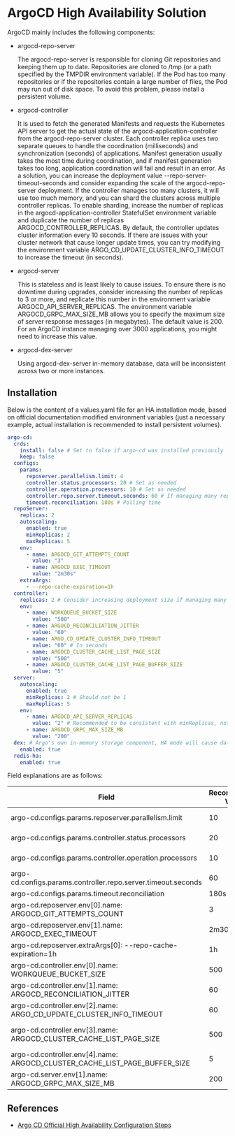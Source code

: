 # ArgoCD High Availability Solution

ArgoCD mainly includes the following components:

- argocd-repo-server

    The argocd-repo-server is responsible for cloning Git repositories and keeping them up to date.
    Repositories are cloned to /tmp (or a path specified by the TMPDIR environment variable).
    If the Pod has too many repositories or if the repositories contain a large number of files,
    the Pod may run out of disk space. To avoid this problem, please install a persistent volume.

- argocd-controller

    It is used to fetch the generated Manifests and requests the Kubernetes API server to get the actual state of the argocd-application-controller from the argocd-repo-server cluster.
    Each controller replica uses two separate queues to handle the coordination (milliseconds) and synchronization (seconds) of applications.
    Manifest generation usually takes the most time during coordination, and if manifest generation takes too long, application coordination will fail and result in an error. As a solution,
    you can increase the deployment value --repo-server-timeout-seconds and consider expanding the scale of the argocd-repo-server deployment.
    If the controller manages too many clusters, it will use too much memory, and you can shard the clusters across multiple controller replicas.
    To enable sharding, increase the number of replicas in the argocd-application-controller StatefulSet environment variable and duplicate the number of replicas ARGOCD_CONTROLLER_REPLICAS.
    By default, the controller updates cluster information every 10 seconds. If there are issues with your cluster network that cause longer update times, you can try modifying the environment variable ARGO_CD_UPDATE_CLUSTER_INFO_TIMEOUT to increase the timeout (in seconds).

- argocd-server

    This is stateless and is least likely to cause issues. To ensure there is no downtime during upgrades,
    consider increasing the number of replicas to 3 or more, and replicate this number in the environment variable ARGOCD_API_SERVER_REPLICAS.
    The environment variable ARGOCD_GRPC_MAX_SIZE_MB allows you to specify the maximum size of server response messages
    (in megabytes). The default value is 200. For an ArgoCD instance managing over 3000 applications,
    you might need to increase this value.

- argocd-dex-server

    Using argocd-dex-server in-memory database, data will be inconsistent across two or more instances.

## Installation

Below is the content of a values.yaml file for an HA installation mode,
based on official documentation modified environment variables
(just a necessary example, actual installation is recommended to install persistent volumes).

```yaml title="values.yaml"
argo-cd:
  crds:
    install: false # Set to false if argo-cd was installed previously
    keep: false
  configs:
    params:
      reposerver.parallelism.limit: 4
      controller.status.processors: 20 # Set as needed
      controller.operation.processors: 10 # Set as needed
      controller.repo.server.timeout.seconds: 60 # If managing many repositories, consider increasing this value
      timeout.reconciliation: 180s # Polling time
  repoServer:
    replicas: 2
    autoscaling:
      enabled: true
      minReplicas: 2
      maxReplicas: 5
    env:
      - name: ARGOCD_GIT_ATTEMPTS_COUNT
        value: "3"
      - name: ARGOCD_EXEC_TIMEOUT
        value: "2m30s"
    extraArgs:
      - --repo-cache-expiration=1h
  controller:
    replicas: 2 # Consider increasing deployment size if managing many repositories
    env: 
      - name: WORKQUEUE_BUCKET_SIZE
        value: "500"
      - name: ARGOCD_RECONCILIATION_JITTER
        value: "60"
      - name: ARGO_CD_UPDATE_CLUSTER_INFO_TIMEOUT
        value: "60" # In seconds
      - name: ARGOCD_CLUSTER_CACHE_LIST_PAGE_SIZE
        value: "500"
      - name: ARGOCD_CLUSTER_CACHE_LIST_PAGE_BUFFER_SIZE
        value: "5"
  server:
    autoscaling:
      enabled: true
      minReplicas: 2 # Should not be 1
      maxReplicas: 5
    env:
      - name: ARGOCD_API_SERVER_REPLICAS
        value: "2" # Recommended to be consistent with minReplicas, not less than minReplicas
      - name: ARGOCD_GRPC_MAX_SIZE_MB
        value: "200"
  dex: # Argo's own in-memory storage component, HA mode will cause data inconsistency, can set replica count to 1
    enabled: true
  redis-ha:
    enabled: true
```

Field explanations are as follows:

| Field | Recommended Value | Description |
|-------|-------------------|-------------|
| argo-cd.configs.params.reposerver.parallelism.limit | 10 | Configures the number of manifests the management tool can operate on simultaneously; insufficient memory or system threads can cause git repository fetch failures |
| argo-cd.configs.params.controller.status.processors | 20 | Configures the controller's queue for coordinating apps (processing time in milliseconds) default length is 20 (recommended length per 1000 apps is 50) |
| argo-cd.configs.params.controller.operation.processors | 10 | Configures the controller's queue for syncing apps (processing time in seconds) default length is 10 (recommended length per 1000 apps is 25) |
| argo-cd.configs.params.controller.repo.server.timeout.seconds | 60 | Configures the timeout to prevent queue overflow during manifest generation |
| argo-cd.configs.params.timeout.reconciliation | 180s | Configures the polling cycle for the controller's git repository |
| argo-cd.reposerver.env[0].name: ARGOCD_GIT_ATTEMPTS_COUNT | 3 | Configures the number of retries for failed git repository requests |
| argo-cd.reposerver.env[1].name: ARGOCD_EXEC_TIMEOUT | 2m30s | Configures the execution timeout for the reposerver processing git or helm repositories |
| argo-cd.reposerver.extraArgs[0]: --repo-cache-expiration=1h | 1h | Configures the cache expiration time for the reposerver |
| argo-cd.controller.env[0].name: WORKQUEUE_BUCKET_SIZE | 500 | Configures the queue length for the controller handling concurrent events |
| argo-cd.controller.env[1].name: ARGOCD_RECONCILIATION_JITTER | 60 | Configures the jitter time to prevent spikes in storage server components when an app sync times out, in seconds |
| argo-cd.controller.env[2].name: ARGO_CD_UPDATE_CLUSTER_INFO_TIMEOUT | 60 | Configures the interval for the controller updating cluster information (increase this variable when cluster network issues cause long update times or when cluster updates are infrequent) |
| argo-cd.controller.env[3].name: ARGOCD_CLUSTER_CACHE_LIST_PAGE_SIZE | 500 | Configures the page size for the controller retrieving cluster resources (ARGOCD_CLUSTER_CACHE_LIST_PAGE_SIZE*ARGOCD_CLUSTER_CACHE_LIST_PAGE_BUFFER_SIZE should be greater than the estimated maximum resource count in the cluster) |
| argo-cd.controller.env[4].name: ARGOCD_CLUSTER_CACHE_LIST_PAGE_BUFFER_SIZE | 5 | Can increase the buffer size appropriately to prevent controller memory overflow errors (in MB) |
| argo-cd.server.env[1].name: ARGOCD_GRPC_MAX_SIZE_MB | 200 | In MB, allows the maximum size of server response messages, set to a larger value if managing many projects (set to 200+ if 3000 projects) |

## References

- [Argo CD Official High Availability Configuration Steps](https://argo-cd.readthedocs.io/en/stable/operator-manual/high_availability/)
